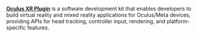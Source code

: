 [**Oculus XR Plugin**](https://developer.oculus.com/documentation/native/pc/pcsdk-intro/) is a software development kit that enables developers to build virtual reality and mixed reality applications for Oculus/Meta devices, providing APIs for head tracking, controller input, rendering, and platform-specific features.